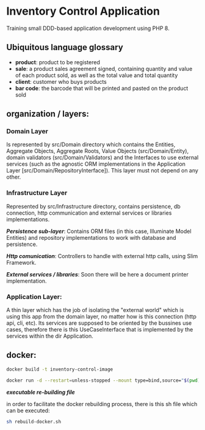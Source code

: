 # Inventory Control Application

Training small DDD-based application development using PHP 8.

## Ubiquitous language glossary

* **product**: product to be registered
* **sale**: a product sales agreement signed, containing quantity and value of each product sold, as well as the total value and total quantity
* **client**: customer who buys products
* **bar code**: the barcode that will be printed and pasted on the product sold

## organization / layers:

### Domain Layer

Is represented by src/Domain directory which contains the Entities, Aggregate Objects, Aggregate Roots, Value Objects (src/Domain/Entity), domain validators (src/Domain/Validators) and the Interfaces to use external services (such as the agnostic ORM implementations in the Application Layer [src/Domain/RepositoryInterface]). This layer must not depend on any other.

### Infrastructure Layer

Represented by src/Infrastructure directory, contains persistence, db connection, http communication and external services or libraries implementations.

***Persistence sub-layer***: Contains ORM files (in this case, Illuminate Model Entities) and repository implementations to work with database and persistence.

***Http comunication***: Controllers to handle with external http calls, using Slim Framework.

***External services / libraries***: Soon there will be here a document printer implementation.

### Application Layer:

A thin layer which has the job of isolating the "external world" which is using this app from the domain layer, no matter how is this connection (http api, cli, etc). Its services are supposed to be oriented by the bussines use cases, therefore there is this UseCaseInterface that is implemented by the services within the dir Application.

## docker:
```bash
docker build -t inventory-control-image
```
```bash
docker run -d --restart=unless-stopped --mount type=bind,source="$(pwd)",target=/var/www/inventory-control -p 8081:80 --name ic-container ic-image
```

***executable re-building file***

in order to facilitate the docker rebuilding process, there is this sh file which can be executed:

```bash
sh rebuild-docker.sh
```

